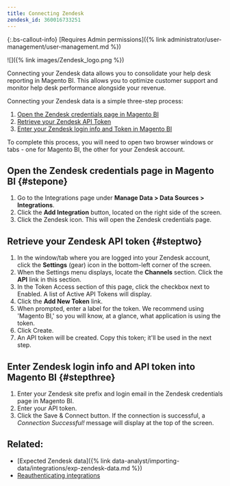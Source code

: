 ```yaml
---
title: Connecting Zendesk
zendesk_id: 360016733251
---
```


{:.bs-callout-info}
[Requires Admin permissions]({% link administrator/user-management/user-management.md %})

![]({% link images/Zendesk_logo.png %})

Connecting your Zendesk data allows you to consolidate your help desk reporting in Magento BI. This allows you to optimize customer support and monitor help desk performance alongside your revenue.

Connecting your Zendesk data is a simple three-step process:

1. [Open the Zendesk credentials page in Magento BI](#stepone)
1. [Retrieve your Zendesk API Token](#steptwo)
1. [Enter your Zendesk login info and Token in Magento BI](#stepthree)

To complete this process, you will need to open two browser windows or tabs - one for Magento BI, the other for your Zendesk account.

## Open the Zendesk credentials page in Magento BI {#stepone}

1. Go to the Integrations page under **Manage Data > Data Sources > Integrations**.
1. Click the **Add Integration** button, located on the right side of the screen.
1. Click the Zendesk icon. This will open the Zendesk credentials page.

## Retrieve your Zendesk API token {#steptwo}

1. In the window/tab where you are logged into your Zendesk account, click the **Settings** (gear) icon in the bottom-left corner of the screen.
1. When the Settings menu displays, locate the **Channels** section. Click the **API** link in this section.
1. In the Token Access section of this page, click the checkbox next to Enabled. A list of Active API Tokens will display.
1. Click the **Add New Token** link.
1. When prompted, enter a label for the token. We recommend using \'Magento BI,\' so you will know, at a glance, what application is using the token.
1. Click Create.
1. An API token will be created. Copy this token; it\'ll be used in the next step.

## Enter Zendesk login info and API token into Magento BI {#stepthree}

1. Enter your Zendesk site prefix and login email in the Zendesk credentials page in Magento BI.
1. Enter your API token.
1. Click the Save & Connect button. If the connection is successful, a *Connection Successful!* message will display at the top of the screen.

## Related:

* [Expected Zendesk data]({% link data-analyst/importing-data/integrations/exp-zendesk-data.md %})
* [Reauthenticating integrations](https://support.magento.com/hc/en-us/articles/360016733151)
